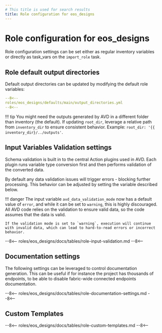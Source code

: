 ```yaml
---
# This title is used for search results
title: Role configuration for eos_designs
---
```

<!--
  ~ Copyright (c) 2023-2024 Arista Networks, Inc.
  ~ Use of this source code is governed by the Apache License 2.0
  ~ that can be found in the LICENSE file.
  -->

# Role configuration for eos_designs

Role configuration settings can be set either as regular inventory variables or directly as task_vars on the `import_role` task.

## Role default output directories

Default output directories can be updated by modifying the default role variables:

``` yaml
--8<--
roles/eos_designs/defaults/main/output_directories.yml
--8<--
```

!!! tip
    You might need the outputs generated by AVD in a different folder than inventory (the default). If updating `root_dir`, leverage a relative path from `inventory_dir` to ensure consistent behavior. Example: `root_dir: '{{ inventory_dir}/../outputs'`.

## Input Variables Validation settings

Schema validation is built in to the central Action plugins used in AVD. Each plugin runs variable type conversion first and then
performs validation of the converted data.

By default any data validation issues will trigger errors - blocking further processing.
This behavior can be adjusted by setting the variable described below.

!!! danger
    The input variable `avd_data_validation_mode` now has a default value of `error`, and while it can be set to `warning`, this is highly discouraged.
    All AVD code relies on the validation to ensure valid data, so the code assumes that the data is valid.

    If the validation mode is set to `warning`, execution will continue with invalid data, which can lead to hard-to-read errors or incorrect behavior.

--8<--
roles/eos_designs/docs/tables/role-input-validation.md
--8<--

## Documentation settings

The following settings can be leveraged to control documentation generation.
This can be useful if for instance the project has thousands of endpoints, to be able to disable fabric-wide connected endpoints documentation.

--8<--
roles/eos_designs/docs/tables/role-documentation-settings.md
--8<--

## Custom Templates

--8<--
roles/eos_designs/docs/tables/role-custom-templates.md
--8<--
